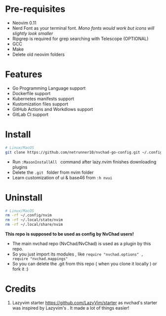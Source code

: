 # Pre-requisites

- Neovim 0.11
- Nerd Font as your terminal font. *Mono fonts would work but icons will slightly look smaller*
- Ripgrep is required for grep searching with Telescope (OPTIONAL)
- GCC
- Make
- Delete old neovim folders

# Features

- Go Programming Language support
- Dockerfile support
- Kubernetes manifests support
- Kustomization files support
- GitHub Actions and Workdlows support
- GitLab CI support

# Install 

```bash
# Linux/MacOS
git clone https://github.com/netrunner10/nvchad-go-config.git ~/.config/nvim && nvim
```

- Run `:MasonInstallAll ` command after lazy.nvim finishes downloading plugins
- Delete the `.git ` folder from nvim folder
- Learn customization of ui & base46 from `:h nvui`

# Uninstall
```bash
# Linux/MacOS
rm -rf ~/.config/nvim
rm -rf ~/.local/state/nvim
rm -rf ~/.local/share/nvim
```

**This repo is supposed to be used as config by NvChad users!**

- The main nvchad repo (NvChad/NvChad) is used as a plugin by this repo.
- So you just import its modules , like `require "nvchad.options" , require "nvchad.mappings"`
- So you can delete the .git from this repo ( when you clone it locally ) or fork it :)

# Credits

1) Lazyvim starter https://github.com/LazyVim/starter as nvchad's starter was inspired by Lazyvim's . It made a lot of things easier!

